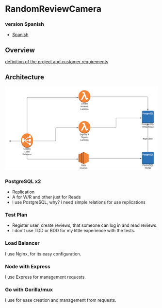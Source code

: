 # RandomReviewCamera

### version Spanish

- [Spanish ]('./docs/es/README.md')

## Overview

[definition of the project and customer requirements]('./docs/en/definitionProject.md')

## Architecture

![Architecture based to AWS](./docs/Backend-practice.png)

### PostgreSQL x2

- Replication
- A for W/R and other just for Reads
- I use PostgreSQL, why? i need simple relations for use replications

### Test Plan

- Register user, create reviews, that someone can log in and read reviews.
- I don't use TDD or BDD for my little experience with the tests.

### Load Balancer

I use Nginx, for its easy configuration.

### Node with Express

I use Express for management requests.

### Go with Gorilla/mux

I use for ease creation and management from requests.
